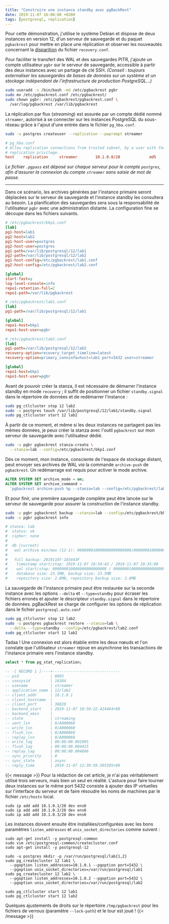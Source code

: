 ```yaml
---
title: "Construire une instance standby avec pgBackRest"
date: 2019-11-07 16:00:00 +0200
tags: [postgresql, replication]
---
```


Pour cette démonstration, j'utilise le système Debian et dispose de deux instances 
en version 12, d'un serveur de sauvegarde et du paquet `pgbackrest` pour mettre
en place une réplication et observer les nouveautés concernant la [disparition][1]
du fichier `recovery.conf`.

[1]: https://paquier.xyz/postgresql-2/postgres-12-recovery-change/

<!--more-->

Pour faciliter le transfert des WAL et des sauvegardes PITR, j'ajoute un compte 
utilisateur `pgbr` sur le serveur de sauvegarde, accessible à partir des deux 
instances avec un partage de clé SSH. _(Conseil : toujours externaliser les 
sauvegardes de bases de données sur un système et un stockage indépendant de 
l'infrastructure de production PostgreSQL…)_

```sh
sudo useradd -s /bin/bash -md /etc/pgbackrest pgbr
sudo mv /etc/pgbackrest.conf /etc/pgbackrest/
sudo chown pgbr: /etc/pgbackrest/pgbackrest.conf \
  /var/log/pgbackrest /var/lib/pgbackrest
```

La réplication par flux (_streaming_) est assurée par un compte dédié nommé 
`streamer`, autorisé à se connecter sur les instances PostgreSQL du sous-réseau 
grâce à l'ajout d'une entrée dans le fichier `pg_hba.conf`.

```sh
sudo -u postgres createuser --replication --pwprompt streamer
```

```ini
# pg_hba.conf
# Allow replication connections from trusted subnet, by a user with the
# replication privilege.
host    replication     streamer        10.1.0.0/28             md5
```

_Le fichier `.pgpass` est déposé sur chaque serveur pour le compte `postgres`, 
afin d'assurer la connexion du compte `streamer` sans saisie de mot de passe._


---

Dans ce scénario, les archives générées par l'instance primaire seront déplacées 
sur le serveur de sauvegarde et l'instance standby les consultera au besoin. La 
planification des sauvegardes sera sous la responsabilité de l'utilisateur `pgbr` 
avec une administration distante. La configuration fine se découpe dans les 
fichiers suivants.

```ini
# /etc/pgbackrest/bkp1.conf
[lab]
pg1-host=lab1
pg2-host=lab2
pg1-host-user=postgres
pg2-host-user=postgres
pg1-path=/var/lib/postgresql/12/lab1
pg2-path=/var/lib/postgresql/12/lab2
pg1-host-config=/etc/pgbackrest/lab1.conf
pg2-host-config=/etc/pgbackrest/lab2.conf

[global]
start-fast=y
log-level-console=info
repo1-retention-full=2
repo1-path=/var/lib/pgbackrest

# /etc/pgbackrest/lab1.conf
[lab]
pg1-path=/var/lib/postgresql/12/lab1

[global]
repo1-host=bkp1
repo1-host-user=pgbr

# /etc/pgbackrest/lab2.conf
[lab]
pg1-path=/var/lib/postgresql/12/lab2
recovery-option=recovery_target_timeline=latest
recovery-option=primary_conninfo=host=lab1 port=5432 user=streamer

[global]
repo1-host=bkp1
repo1-host-user=pgbr
```

Avant de pouvoir créer la stanza, il est nécessaire de démarrer l'instance standby 
en mode `recovery` ; il suffit de positionner un fichier `standby.signal` dans 
le répertoire de données et de redémarrer l'instance :

```sh
sudo pg_ctlcluster stop 12 lab2
sudo -u postgres touch /var/lib/postgresql/12/lab1/standby.signal
sudo pg_ctlcluster start 12 lab2
```

À partir de ce moment, et même si les deux instances ne partagent pas les mêmes 
données, je peux créer la stanza avec l'outil `pgbackrest` sur mon serveur de 
sauvegarde avec l'utilisateur dédié.

```sh
sudo -u pgbr pgbackrest stanza-create \
  --stanza=lab --config=/etc/pgbackrest/bkp1.conf
```

Dès ce moment, mon instance, consciente de l'espace de stockage distant, peut 
envoyer ses archives de WAL _via_ la commande `archive-push` de `pgbackrest`. 
Un redémarrage est requis pour activer le mode archive.

```sql
ALTER SYSTEM SET archive_mode = on;
ALTER SYSTEM SET archive_command = 
  'pgbackrest archive-push %p --stanza=lab --config=/etc/pgbackrest/lab1.conf';
```

Et pour finir, une première sauvegarde complète peut être lancée sur le serveur 
de sauvegarde pour assurer la construction de l'instance standby.

```sh
sudo -u pgbr pgbackrest backup --stanza=lab --config=/etc/pgbackrest/bkp1.conf
sudo -u pgbr pgbackrest info

# stanza: lab
#  status: ok
#  cipher: none
#
#  db (current)
#   wal archive min/max (12-1): 000000010000000000000008/000000010000000000000008
#
#   full backup: 20191107-103443F
#    timestamp start/stop: 2019-11-07 10:34:43 / 2019-11-07 10:35:09
#    wal start/stop: 000000010000000000000008 / 000000010000000000000008
#    database size: 23.5MB, backup size: 23.5MB
#    repository size: 2.8MB, repository backup size: 2.8MB
```

La sauvegarde de l'instance primaire peut être restaurée sur la seconde instance 
avec les options `--delta` et `--type=standby` pour écraser les fichiers erronés 
et ajouter le descripteur `standby.signal` dans le répertoire de données. pgBackRest 
se charge de configurer les options de réplication dans le fichier
`postgresql.auto.conf`

```sh
sudo pg_ctlcluster stop 12 lab2
sudo -u postgres pgbackrest restore --stanza=lab \
  --delta --type=standby --config=/etc/pgbackrest/lab2.conf 
sudo pg_ctlcluster start 12 lab2
```

Tadaa ! Une connexion est alors établie entre les deux nœuds et l'on constate 
que l'utilisateur `streamer` rejoue en asynchrone les transactions de l'instance 
primaire vers l'instance standby.

```sql
select * from pg_stat_replication;

-- -[ RECORD 1 ]----+------------------------------
-- pid              | 8893
-- usesysid         | 16384
-- usename          | streamer
-- application_name | 12/lab2
-- client_addr      | 10.1.0.1
-- client_hostname  | 
-- client_port      | 38820
-- backend_start    | 2019-11-07 10:50:22.424464+00
-- backend_xmin     | 
-- state            | streaming
-- sent_lsn         | 0/A000060
-- write_lsn        | 0/A000060
-- flush_lsn        | 0/A000060
-- replay_lsn       | 0/A000060
-- write_lag        | 00:00:00.001095
-- flush_lag        | 00:00:00.004415
-- replay_lag       | 00:00:00.004696
-- sync_priority    | 0
-- sync_state       | async
-- reply_time       | 2019-11-07 12:39:59.595595+00
```

{{< message >}}
Pour la rédaction de cet article, je n'ai pas véritablement utilisé trois serveurs, 
mais bien un seul en réalité. L'astuce pour faire tourner deux instances sur le 
même port 5432 consiste à ajouter des IP virtuelles sur l'interface du serveur 
et de faire résoudre les noms de machines par le fichier `/etc/hosts` local.

```text
sudo ip add add 10.1.0.1/28 dev ens6
sudo ip add add 10.1.0.2/28 dev ens6
sudo ip add add 10.1.0.3/28 dev ens6
```

Les instances doivent ensuite être installées/configurées avec les bons paramètres 
`listen_addresses` et `unix_socket_directories` comme suivent :

```text
sudo apt-get install -y postgresql-common
sudo vim /etc/postgresql-common/createcluster.conf
sudo apt-get install -y postgresql-12

sudo -u postgres mkdir -p /var/run/postgresql/lab{1,2}
sudo pg_createcluster 12 lab1 \
  --pgoption listen_addresses=10.1.0.1 --pgoption port=5432 \
  --pgoption unix_socket_directories=/var/run/postgresql/lab1
sudo pg_createcluster 12 lab2 \
  --pgoption listen_addresses=10.1.0.2 --pgoption port=5432 \
  --pgoption unix_socket_directories=/var/run/postgresql/lab2

sudo pg_ctlcluster start 12 lab1
sudo pg_ctlcluster start 12 lab2
```

Quelques ajustements de droits sur le répertoire `/tmp/pgbackrest` pour les 
fichiers de verrous (paramètre `--lock-path`) et le tour est joué !
{{< /message >}}